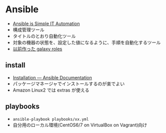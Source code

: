 # Ansible

* [Ansible is Simple IT Automation](https://www.ansible.com/)
* 構成管理ツール
* タイトルのとおり自動化ツール
* 対象の機器の状態を、設定した値になるように、手順を自動化するツール
* [以前作った galaxy roles](https://github.com/officel?utf8=%E2%9C%93&tab=repositories&q=ansible&type=&language=)

## install

* [Installation — Ansible Documentation](http://docs.ansible.com/ansible/latest/intro_installation.html)
* パッケージマネージャでインストールするのが楽でよい
* Amazon Linux2 では extras が使える

## playbooks

* `ansible-playbook playbooks/xx.yml`
* 自分用のローカル環境(CentOS6/7 on VirtualBox on Vagrant)向け
